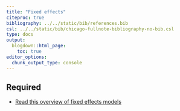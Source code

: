 ```yaml
---
title: "Fixed effects"
citeproc: true
bibliography: ../../static/bib/references.bib
csl: ../../static/bib/chicago-fullnote-bibliography-no-bib.csl
type: docs
output:
  blogdown::html_page:
    toc: true
editor_options: 
  chunk_output_type: console
---
```


## Required

- <i class="fa fa-external-link-square-alt" aria-hidden="true"></i> [Read this overview of fixed effects models](http://www.jblumenstock.com/files/courses/econ174/FEModels.pdf)
